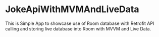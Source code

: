 # JokeApiWithMVMAndLiveData

This is Simple App to showcase use of Room database with Retrofit API calling and storing live database into Room with MVVM and Live Data.
